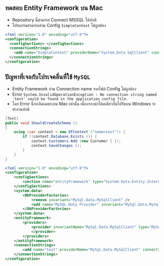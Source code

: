 ## ทดสอบ Entity Framework บน Mac

- Repository นี้สามารถ Connect MSSQL ได้ปกติ
- โปรแกรมสามารถอ่าน Config `SimpleContext` ได้ถูกต้อง

```xml
<?xml version="1.0" encoding="utf-8"?>
<configuration>
  <configSections> </configSections>
  <connectionStrings>
    <add name="SimpleContext" providerName="System.Data.SqlClient" connectionString="Data Source=192.168.0.105\SQLEXPRESS;Database=EFMigration;User Id=sa;Password=1234;" />
  </connectionStrings>
</configuration>
```

## ปัญหาที่เจอกับโปรเจคอื่นที่ใช้ `MySQL`

- Entity Framework อ่าน Connection name จากไฟล์ Config ไม่ถูกต้อง
- Error `System.InvalidOperationException : No connection string named 'test' could be found in the application config file. `
- โดย Error นี้จะเกิดเฉพาะบน Mac เท่านั้น เนื่องจากนำโค้ดเดียวกันไปรันบน Windows จะทำงานปกติ

```csharp
[Test]
public void ShouldCreateSchema ()
{
    using (var context = new EFContext ("name=test")) {
        if (!context.Database.Exists ()) {
            context.Customers.Add (new Customer { });
            context.SaveChanges ();
        }
    }
}
```

```xml
<?xml version="1.0" encoding="utf-8"?>
<configuration>
    <configSections>
        <section name="entityFramework" type="System.Data.Entity.Internal.ConfigFile.EntityFrameworkSection, EntityFramework, Version=6.0.0.0, Culture=neutral, PublicKeyToken=b77a5c561934e089" requirePermission="false" />
    </configSections>
    <system.data>
        <DbProviderFactories>
            <remove invariant="MySql.Data.MySqlClient" />
            <add name="MySQL Data Provider" invariant="MySql.Data.MySqlClient" description=".Net Framework Data Provider for MySQL" type="MySql.Data.MySqlClient.MySqlClientFactory, MySql.Data, Version=6.9.8.0, Culture=neutral, PublicKeyToken=c5687fc88969c44d" />
        </DbProviderFactories>
    </system.data>
    <entityFramework>
        <providers>
            <provider invariantName="MySql.Data.MySqlClient" type="MySql.Data.MySqlClient.MySqlProviderServices, MySql.Data.Entity.EF6, Version=6.9.8.0, Culture=neutral, PublicKeyToken=c5687fc88969c44d">
            </provider>
        </providers>
    </entityFramework>
    <connectionStrings>
        <add name="test" providerName="MySql.Data.MySqlClient" connectionString="Server=localhost; User Id=root;Password=1234;Database=EFMigration" />
    </connectionStrings>
</configuration>
```
